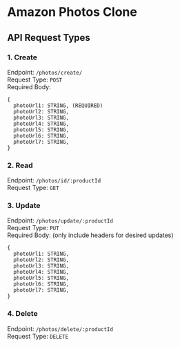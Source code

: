 # Amazon Photos Clone

## API Request Types

### 1. Create
Endpoint: `/photos/create/`<br/>
Request Type: `POST`<br/>
Required Body:
```
{
  photoUrl1: STRING, (REQUIRED)
  photoUrl2: STRING,
  photoUrl3: STRING,
  photoUrl4: STRING,
  photoUrl5: STRING,
  photoUrl6: STRING,
  photoUrl7: STRING,
}
```
### 2. Read
Endpoint: `/photos/id/:productId`<br/>
Request Type: `GET`<br/>
### 3. Update
Endpoint: `/photos/update/:productId`<br/>
Request Type: `PUT`<br/>
Required Body: (only include headers for desired updates)
```
{
  photoUrl1: STRING,
  photoUrl2: STRING,
  photoUrl3: STRING,
  photoUrl4: STRING,
  photoUrl5: STRING,
  photoUrl6: STRING,
  photoUrl7: STRING,
}
```
### 4. Delete
Endpoint: `/photos/delete/:productId`<br/>
Request Type: `DELETE`<br/>